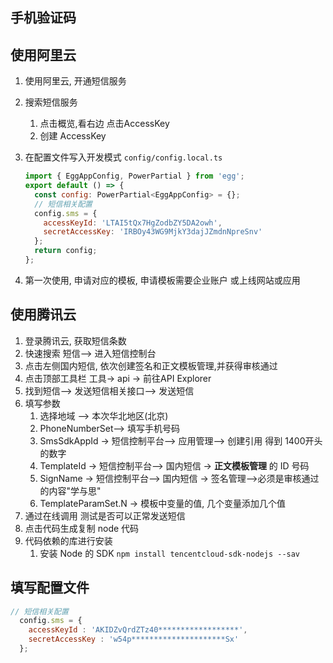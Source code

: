 ## 手机验证码



## 使用阿里云

1. 使用阿里云, 开通短信服务

2. 搜索短信服务

   1. 点击概览,看右边 点击AccessKey
   2. 创建 AccessKey

3. 在配置文件写入开发模式  `config/config.local.ts`

   ```js
   import { EggAppConfig, PowerPartial } from 'egg';
   export default () => {
     const config: PowerPartial<EggAppConfig> = {};
     // 短信相关配置
     config.sms = {
       accessKeyId: 'LTAI5tQx7HgZodbZY5DA2owh',
       secretAccessKey: 'IRBOy43WG9MjkY3dajJZmdnNpreSnv'
     };
     return config;
   };
   ```

4. 第一次使用, 申请对应的模板, 申请模板需要企业账户 或上线网站或应用









## 使用腾讯云

1. 登录腾讯云, 获取短信条数
2. 快速搜索  短信--> 进入短信控制台
3. 点击左侧国内短信, 依次创建签名和正文模板管理,并获得审核通过
4. 点击顶部工具栏 工具-> api -> 前往API Explorer
5. 找到短信--> 发送短信相关接口--> 发送短信
6. 填写参数
   1. 选择地域 --> 本次华北地区(北京)
   2. PhoneNumberSet--> 填写手机号码
   3. SmsSdkAppId  -> 短信控制平台--> 应用管理--> 创建引用 得到 1400开头的数字
   4. TemplateId  -> 短信控制平台--> 国内短信 -> **正文模板管理** 的 ID 号码
   5. SignName  -> 短信控制平台--> 国内短信 -> 签名管理-->必须是审核通过的内容"学与思"
   6. TemplateParamSet.N -> 模板中变量的值, 几个变量添加几个值
7. 通过在线调用 测试是否可以正常发送短信
8. 点击代码生成复制  node 代码
9. 代码依赖的库进行安装
   1. 安装 Node 的 SDK `npm install tencentcloud-sdk-nodejs --sav`



## 填写配置文件

```js
// 短信相关配置
  config.sms = {
    accessKeyId : 'AKIDZvQrdZTz40******************',
    secretAccessKey : 'w54p*********************Sx'
  };
```

